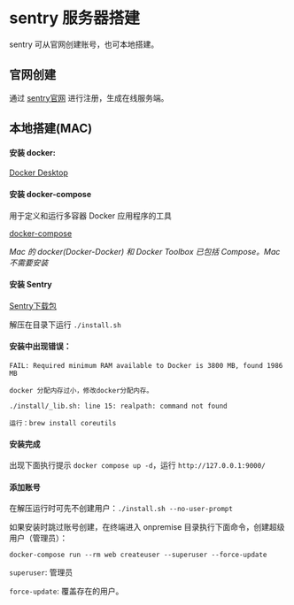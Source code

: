 # sentry 服务器搭建
sentry 可从官网创建账号，也可本地搭建。
## 官网创建
通过 [sentry官网](https://sentry.io/) 进行注册，生成在线服务端。

## 本地搭建(MAC)
#### 安装 docker:
[Docker Desktop](https://hub.docker.com/editions/community/docker-ce-desktop-mac)

#### 安装 docker-compose
用于定义和运行多容器 Docker 应用程序的工具

[docker-compose](https://docs.docker.com/compose/install/)

*Mac 的 docker(Docker-Docker) 和 Docker Toolbox 已包括 Compose。Mac 不需要安装*

#### 安装 Sentry
[Sentry下载包](https://github.com/getsentry/onpremise/releases)

解压在目录下运行 ``./install.sh``

#### 安装中出现错误：
```
FAIL: Required minimum RAM available to Docker is 3800 MB, found 1986 MB

docker 分配内存过小，修改docker分配内存。
```

```
./install/_lib.sh: line 15: realpath: command not found

运行：brew install coreutils
```

#### 安装完成
出现下面执行提示 ``docker compose up -d``，运行 ``http://127.0.0.1:9000/``

#### 添加账号
在解压运行时可先不创建用户：``./install.sh --no-user-prompt``

如果安装时跳过账号创建，在终端进入 onpremise 目录执行下面命令，创建超级用户（管理员）：

```
docker-compose run --rm web createuser --superuser --force-update
```

``superuser``: 管理员

``force-update``: 覆盖存在的用户。
